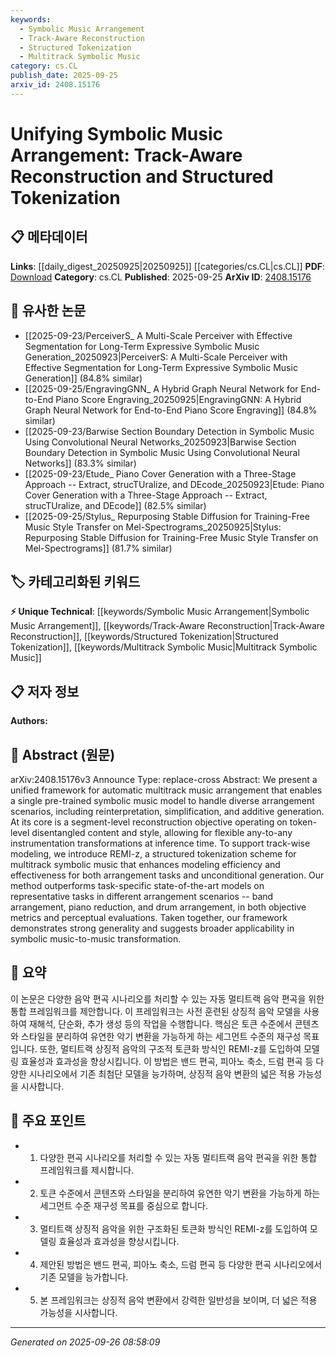 ```yaml
---
keywords:
  - Symbolic Music Arrangement
  - Track-Aware Reconstruction
  - Structured Tokenization
  - Multitrack Symbolic Music
category: cs.CL
publish_date: 2025-09-25
arxiv_id: 2408.15176
---
```


<!-- KEYWORD_LINKING_METADATA:
{
  "processed_timestamp": "2025-09-26T08:58:09.697111",
  "vocabulary_version": "1.0",
  "selected_keywords": [
    "Symbolic Music Arrangement",
    "Track-Aware Reconstruction",
    "Structured Tokenization",
    "Multitrack Symbolic Music"
  ],
  "rejected_keywords": [],
  "similarity_scores": {
    "Symbolic Music Arrangement": 0.78,
    "Track-Aware Reconstruction": 0.77,
    "Structured Tokenization": 0.79,
    "Multitrack Symbolic Music": 0.75
  },
  "extraction_method": "AI_prompt_based",
  "budget_applied": true,
  "candidates_json": {
    "candidates": [
      {
        "surface": "symbolic music arrangement",
        "canonical": "Symbolic Music Arrangement",
        "aliases": [
          "music arrangement",
          "multitrack arrangement"
        ],
        "category": "unique_technical",
        "rationale": "This term captures a specific domain of music technology that is central to the paper's contribution.",
        "novelty_score": 0.75,
        "connectivity_score": 0.65,
        "specificity_score": 0.85,
        "link_intent_score": 0.78
      },
      {
        "surface": "track-aware reconstruction",
        "canonical": "Track-Aware Reconstruction",
        "aliases": [
          "track reconstruction",
          "music track reconstruction"
        ],
        "category": "unique_technical",
        "rationale": "The concept is essential for understanding the paper's approach to music arrangement and transformation.",
        "novelty_score": 0.72,
        "connectivity_score": 0.6,
        "specificity_score": 0.8,
        "link_intent_score": 0.77
      },
      {
        "surface": "structured tokenization",
        "canonical": "Structured Tokenization",
        "aliases": [
          "tokenization scheme",
          "REMI-z"
        ],
        "category": "unique_technical",
        "rationale": "This is a novel method introduced in the paper, crucial for enhancing modeling efficiency.",
        "novelty_score": 0.8,
        "connectivity_score": 0.7,
        "specificity_score": 0.85,
        "link_intent_score": 0.79
      },
      {
        "surface": "multitrack symbolic music",
        "canonical": "Multitrack Symbolic Music",
        "aliases": [
          "symbolic music",
          "multitrack music"
        ],
        "category": "unique_technical",
        "rationale": "This term is central to the paper's framework and highlights the focus on multitrack capabilities.",
        "novelty_score": 0.68,
        "connectivity_score": 0.67,
        "specificity_score": 0.82,
        "link_intent_score": 0.75
      }
    ],
    "ban_list_suggestions": [
      "framework",
      "method",
      "model"
    ]
  },
  "decisions": [
    {
      "candidate_surface": "symbolic music arrangement",
      "resolved_canonical": "Symbolic Music Arrangement",
      "decision": "linked",
      "scores": {
        "novelty": 0.75,
        "connectivity": 0.65,
        "specificity": 0.85,
        "link_intent": 0.78
      }
    },
    {
      "candidate_surface": "track-aware reconstruction",
      "resolved_canonical": "Track-Aware Reconstruction",
      "decision": "linked",
      "scores": {
        "novelty": 0.72,
        "connectivity": 0.6,
        "specificity": 0.8,
        "link_intent": 0.77
      }
    },
    {
      "candidate_surface": "structured tokenization",
      "resolved_canonical": "Structured Tokenization",
      "decision": "linked",
      "scores": {
        "novelty": 0.8,
        "connectivity": 0.7,
        "specificity": 0.85,
        "link_intent": 0.79
      }
    },
    {
      "candidate_surface": "multitrack symbolic music",
      "resolved_canonical": "Multitrack Symbolic Music",
      "decision": "linked",
      "scores": {
        "novelty": 0.68,
        "connectivity": 0.67,
        "specificity": 0.82,
        "link_intent": 0.75
      }
    }
  ]
}
-->

# Unifying Symbolic Music Arrangement: Track-Aware Reconstruction and Structured Tokenization

## 📋 메타데이터

**Links**: [[daily_digest_20250925|20250925]] [[categories/cs.CL|cs.CL]]
**PDF**: [Download](https://arxiv.org/pdf/2408.15176.pdf)
**Category**: cs.CL
**Published**: 2025-09-25
**ArXiv ID**: [2408.15176](https://arxiv.org/abs/2408.15176)

## 🔗 유사한 논문
- [[2025-09-23/PerceiverS_ A Multi-Scale Perceiver with Effective Segmentation for Long-Term Expressive Symbolic Music Generation_20250923|PerceiverS: A Multi-Scale Perceiver with Effective Segmentation for Long-Term Expressive Symbolic Music Generation]] (84.8% similar)
- [[2025-09-25/EngravingGNN_ A Hybrid Graph Neural Network for End-to-End Piano Score Engraving_20250925|EngravingGNN: A Hybrid Graph Neural Network for End-to-End Piano Score Engraving]] (84.8% similar)
- [[2025-09-23/Barwise Section Boundary Detection in Symbolic Music Using Convolutional Neural Networks_20250923|Barwise Section Boundary Detection in Symbolic Music Using Convolutional Neural Networks]] (83.3% similar)
- [[2025-09-23/Etude_ Piano Cover Generation with a Three-Stage Approach -- Extract, strucTUralize, and DEcode_20250923|Etude: Piano Cover Generation with a Three-Stage Approach -- Extract, strucTUralize, and DEcode]] (82.5% similar)
- [[2025-09-25/Stylus_ Repurposing Stable Diffusion for Training-Free Music Style Transfer on Mel-Spectrograms_20250925|Stylus: Repurposing Stable Diffusion for Training-Free Music Style Transfer on Mel-Spectrograms]] (81.7% similar)

## 🏷️ 카테고리화된 키워드
**⚡ Unique Technical**: [[keywords/Symbolic Music Arrangement|Symbolic Music Arrangement]], [[keywords/Track-Aware Reconstruction|Track-Aware Reconstruction]], [[keywords/Structured Tokenization|Structured Tokenization]], [[keywords/Multitrack Symbolic Music|Multitrack Symbolic Music]]

## 📋 저자 정보

**Authors:** 

## 📄 Abstract (원문)

arXiv:2408.15176v3 Announce Type: replace-cross 
Abstract: We present a unified framework for automatic multitrack music arrangement that enables a single pre-trained symbolic music model to handle diverse arrangement scenarios, including reinterpretation, simplification, and additive generation. At its core is a segment-level reconstruction objective operating on token-level disentangled content and style, allowing for flexible any-to-any instrumentation transformations at inference time. To support track-wise modeling, we introduce REMI-z, a structured tokenization scheme for multitrack symbolic music that enhances modeling efficiency and effectiveness for both arrangement tasks and unconditional generation. Our method outperforms task-specific state-of-the-art models on representative tasks in different arrangement scenarios -- band arrangement, piano reduction, and drum arrangement, in both objective metrics and perceptual evaluations. Taken together, our framework demonstrates strong generality and suggests broader applicability in symbolic music-to-music transformation.

## 📝 요약

이 논문은 다양한 음악 편곡 시나리오를 처리할 수 있는 자동 멀티트랙 음악 편곡을 위한 통합 프레임워크를 제안합니다. 이 프레임워크는 사전 훈련된 상징적 음악 모델을 사용하여 재해석, 단순화, 추가 생성 등의 작업을 수행합니다. 핵심은 토큰 수준에서 콘텐츠와 스타일을 분리하여 유연한 악기 변환을 가능하게 하는 세그먼트 수준의 재구성 목표입니다. 또한, 멀티트랙 상징적 음악의 구조적 토큰화 방식인 REMI-z를 도입하여 모델링 효율성과 효과성을 향상시킵니다. 이 방법은 밴드 편곡, 피아노 축소, 드럼 편곡 등 다양한 시나리오에서 기존 최첨단 모델을 능가하며, 상징적 음악 변환의 넓은 적용 가능성을 시사합니다.

## 🎯 주요 포인트

- 1. 다양한 편곡 시나리오를 처리할 수 있는 자동 멀티트랙 음악 편곡을 위한 통합 프레임워크를 제시합니다.
- 2. 토큰 수준에서 콘텐츠와 스타일을 분리하여 유연한 악기 변환을 가능하게 하는 세그먼트 수준 재구성 목표를 중심으로 합니다.
- 3. 멀티트랙 상징적 음악을 위한 구조화된 토큰화 방식인 REMI-z를 도입하여 모델링 효율성과 효과성을 향상시킵니다.
- 4. 제안된 방법은 밴드 편곡, 피아노 축소, 드럼 편곡 등 다양한 편곡 시나리오에서 기존 모델을 능가합니다.
- 5. 본 프레임워크는 상징적 음악 변환에서 강력한 일반성을 보이며, 더 넓은 적용 가능성을 시사합니다.


---

*Generated on 2025-09-26 08:58:09*